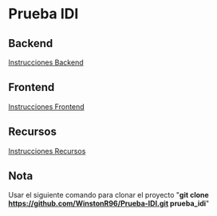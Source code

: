 # Prueba IDI

## Backend
[Instrucciones Backend](https://github.com/WinstonR96/Prueba-IDI/blob/master/backend/readme.md)

## Frontend
[Instrucciones Frontend](https://github.com/WinstonR96/Prueba-IDI/blob/master/frontend/readme.md)

## Recursos
[Instrucciones Recursos](https://github.com/WinstonR96/Prueba-IDI/blob/master/recursos/readme.md)

## Nota
Usar el siguiente comando para clonar el proyecto
"**git clone https://github.com/WinstonR96/Prueba-IDI.git prueba_idi**"

